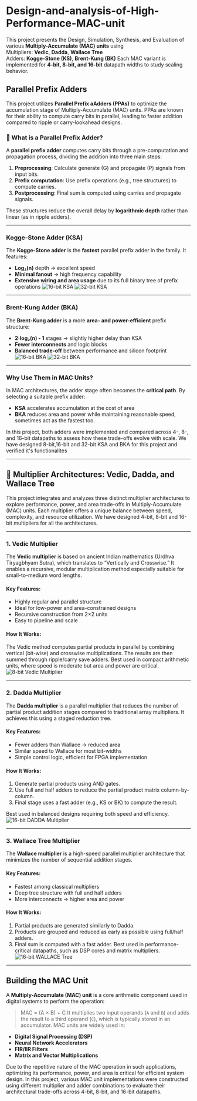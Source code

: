 # Design-and-analysis-of-High-Performance-MAC-unit
This project presents the Design, Simulation, Synthesis, and Evaluation of various **Multiply-Accumulate (MAC) units** using\
 Multipliers: **Vedic**, **Dadda**, **Wallace Tree** \
Adders: **Kogge-Stone (KS)**, **Brent-Kung (BK)** 
Each MAC variant is implemented for **4-bit, 8-bit, and 16-bit** datapath widths to study scaling behavior.

## Parallel Prefix Adders
   This project utilizes **Parallel Prefix aAdders (PPAs)** to optimize the accumulation stage of Multiply-Accumulate (MAC) units. PPAs are known for their ability to compute carry bits in parallel, leading to faster addition compared to ripple or carry-lookahead designs.

### 🧠 What is a Parallel Prefix Adder?

A **parallel prefix adder** computes carry bits through a pre-computation and propagation process, dividing the addition into three main steps:
1. **Preprocessing**: Calculate generate (G) and propagate (P) signals from input bits.
2. **Prefix computation**: Use prefix operations (e.g., tree structures) to compute carries.
3. **Postprocessing**: Final sum is computed using carries and propagate signals.

These structures reduce the overall delay by **logarithmic depth** rather than linear (as in ripple adders).

---

###  Kogge-Stone Adder (KSA)

The **Kogge-Stone adder** is the **fastest** parallel prefix adder in the family. It features:
- **Log₂(n)** depth → excellent speed
- **Minimal fanout** → high frequency capability
- **Extensive wiring and area usage** due to its full binary tree of prefix operations
 ![16-bit KSA](https://github.com/user-attachments/assets/6d08a814-79d9-4ce7-ae25-578e058f1a12)
 ![32-bit KSA](https://github.com/user-attachments/assets/4270aa33-a852-4681-bcec-0b318649ca40)


---

###  Brent-Kung Adder (BKA)

The **Brent-Kung adder** is a more **area- and power-efficient** prefix structure:
- **2·log₂(n) - 1** stages → slightly higher delay than KSA
- **Fewer interconnects** and logic blocks
- **Balanced trade-off** between performance and silicon footprint
![16-bit BKA](https://github.com/user-attachments/assets/dd5eb6eb-bb81-4f3f-a238-e918ac688b47)
 ![32-bit BKA](https://github.com/user-attachments/assets/6a16881a-8047-43af-ae94-c37d46d4f26a)

---

###  Why Use Them in MAC Units?

In MAC architectures, the adder stage often becomes the **critical path**. By selecting a suitable prefix adder:
- **KSA** accelerates accumulation at the cost of area
- **BKA** reduces area and power while maintaining reasonable speed, sometimes act as the fastest too.

In this project, both adders were implemented and compared across 4-, 8-, and 16-bit datapaths to assess how these trade-offs evolve with scale. 
We have designed 8-bit,16-bit and 32-bit KSA and BKA for this project and verified it's functionalites

---

## 🔢 Multiplier Architectures: Vedic, Dadda, and Wallace Tree

This project integrates and analyzes three distinct multiplier architectures to explore performance, power, and area trade-offs in Multiply-Accumulate (MAC) units. Each multiplier offers a unique balance between speed, complexity, and resource utilization. We have designed 4-bit, 8-bit and 16-bit multipliers for all the architectures.

---

###  1. Vedic Multiplier

The **Vedic multiplier** is based on ancient Indian mathematics (Urdhva Tiryagbhyam Sutra), which translates to “Vertically and Crosswise.” It enables a recursive, modular multiplication method especially suitable for small-to-medium word lengths.

#### Key Features:
- Highly regular and parallel structure
- Ideal for low-power and area-constrained designs
- Recursive construction from 2×2 units
- Easy to pipeline and scale

#### How It Works:
The Vedic method computes partial products in parallel by combining vertical (bit-wise) and crosswise multiplications. The results are then summed through ripple/carry save adders. Best used in compact arithmetic units, where speed is moderate but area and power are critical.
![8-bit Vedic Multiplier](https://github.com/user-attachments/assets/ac38bda4-f650-4cfc-9b98-47a7d4c223a1)

---

###  2. Dadda Multiplier

The **Dadda multiplier** is a parallel multiplier that reduces the number of partial product addition stages compared to traditional array multipliers. It achieves this using a staged reduction tree.

#### Key Features:
- Fewer adders than Wallace → reduced area
- Similar speed to Wallace for most bit-widths
- Simple control logic, efficient for FPGA implementation

#### How It Works:
1. Generate partial products using AND gates.
2. Use full and half adders to reduce the partial product matrix column-by-column.
3. Final stage uses a fast adder (e.g., KS or BK) to compute the result.

Best used in balanced designs requiring both speed and efficiency.
![16-bit DADDA Multiplier](https://github.com/user-attachments/assets/a75d4d92-5cf3-485d-b38a-850d211ba5df)


---

### 3. Wallace Tree Multiplier

The **Wallace multiplier** is a high-speed parallel multiplier architecture that minimizes the number of sequential addition stages.

#### Key Features:
- Fastest among classical multipliers
- Deep tree structure with full and half adders
- More interconnects → higher area and power

#### How It Works:
1. Partial products are generated similarly to Dadda.
2. Products are grouped and reduced as early as possible using full/half adders.
3. Final sum is computed with a fast adder.
Best used in performance-critical datapaths, such as DSP cores and matrix multipliers.
![16-bit WALLACE Tree](https://github.com/user-attachments/assets/d64ca25c-7916-4016-9e97-d2ddb8fe91ce)

---
## Building the MAC Unit
A **Multiply-Accumulate (MAC) unit** is a core arithmetic component used in digital systems to perform the operation:
> MAC = (A × B) + C
It multiplies two input operands (`A` and `B`) and adds the result to a third operand (`C`), which is typically stored in an accumulator. MAC units are widely used in:

- **Digital Signal Processing (DSP)**
- **Neural Network Accelerators**
- **FIR/IIR Filters**
- **Matrix and Vector Multiplications**

Due to the repetitive nature of the MAC operation in such applications, optimizing its performance, power, and area is critical for efficient system design. In this project, various MAC unit implementations were constructed using different multiplier and adder combinations to evaluate their architectural trade-offs across 4-bit, 8-bit, and 16-bit datapaths.

